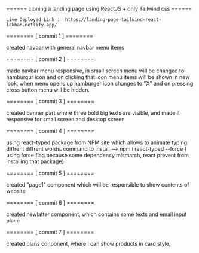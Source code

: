 ======   cloning a landing page using ReactJS + only Tailwind css ======
   
    Live Deployed Link :  https://landing-page-tailwind-react-lakhan.netlify.app/
   
    
======== [  commit 1  ] ========

created navbar with general navbar menu items

======== [  commit 2  ] ========

made navbar menu responsive, in small screen menu will be changed to hamburgur icon and on clicking that icon menu items will be shown in new look, when menu opens up hamburger icon changes to "X" and on pressing cross button menu will be hidden.

======== [  commit 3  ] ========

created banner part where three bold big texts are visible, and made it responsive for small screen and desktop screen


======== [  commit 4  ] ========

using react-typed package from NPM site which allows to animate typing diffrent diffrent words.
command to install --> npm i react-typed --force { using force flag because some dependency mismatch, react prevent from installing that package}



======== [  commit 5  ] ========

created "page1" component which will be responsible to show contents of website


======== [  commit 6  ] ========

created newlatter component, which contains some texts and email input place


======== [  commit 7  ] ========

created plans conponent, where i can show products in card style, 
